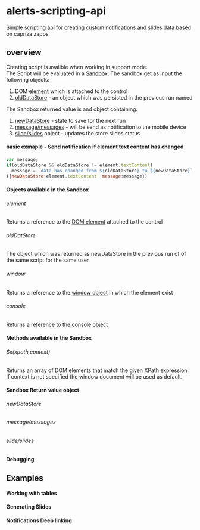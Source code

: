 # alerts-scripting-api
Simple scripting api for creating custom notifications and slides data based on capriza zapps

## overview
Creating script is availble when working in support mode.    
The Script will be evaluated in a [Sandbox](https://developer.mozilla.org/en-US/docs/Mozilla/Tech/XPCOM/Language_Bindings/Components.utils.evalInSandbox). The sandbox get as input the following objects:   
1. DOM [element](#element) which is attached to the control  
2. [oldDataStore](#olddatastore) - an object which was persisted in the previous run named   

The Sandbox returned value is and object containing:  
1. [newDataStore](#newdatastore) - state to save for the next run  
2. [message/messages](#messagemessages) - will be send as notification to the mobile device  
3. [slide/slides](#slideslides) object - updates the store slides status  

#### basic exmaple - Send notification if element text content has changed
```javascript
var message;
if(oldDataStore && oldDataStore != element.textContent)
  message = `data has changed from ${oldDataStore} to ${newDataStore}`;
({newDataStore:element.textContent ,message:message})
```
#### Objects available in the Sandbox
###### element 
Returns a reference to the [DOM element](https://developer.mozilla.org/en-US/docs/Web/API/Element) attached to the control
###### oldDatStore
The object which was returned as newDataStore in the previous run of of the same script for the same user
###### window
Returns a reference to the [window object](https://developer.mozilla.org/en-US/docs/Web/API/Window) in which the element exist
###### console
Returns a reference to the [console object](https://developer.mozilla.org/en-US/docs/Web/API/Console)
#### Methods available in the Sandbox
###### $x(xpath,context)
Returns an array of DOM elements that match the given XPath expression.   
If context is not specified the window document will be used as default.
#### Sandbox Return value object
###### newDataStore
###### message/messages
###### slide/slides
#### Debugging
## Examples 
#### Working with tables
#### Generating Slides 
#### Notifications Deep linking 
